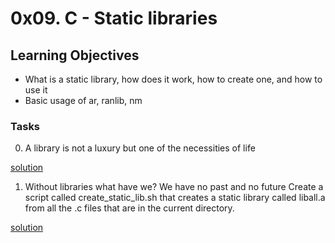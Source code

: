 # 0x09. C - Static libraries

## Learning Objectives
- What is a static library, how does it work, how to create one, and how to use it
- Basic usage of ar, ranlib, nm 

### Tasks

0. A library is not a luxury but one of the necessities of life

[solution](0x09-static_libraries/libmy.a)

1. Without libraries what have we? We have no past and no future
Create a script called create_static_lib.sh that creates a static library called liball.a from all the .c files that are in the current directory.

[solution](0x09-static_libraries/create_static_lib.sh)

